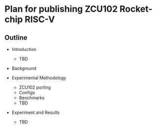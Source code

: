 # Plan for publishing ZCU102 Rocket-chip RISC-V

## Outline

* Introduction
  * TBD

* Background

* Experimental Methodology
  * ZCU102 porting
  * Configs
  * Benchmarks
  * TBD
* Experiment and Results
  * TBD
